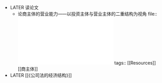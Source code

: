 - LATER 读论文
	- 论商主体的营业能力——以投资主体与营业主体的二重结构为视角
	  file:: ![论商主体的营业能力——以投...与营业主体的二重结构为视角_肖海军.pdf](../assets/论商主体的营业能力——以投...与营业主体的二重结构为视角_肖海军_1651121960122_0.pdf)
	  tags:: [[Resources]] [[商主体]]
- LATER [[《公司法的经济结构》]]